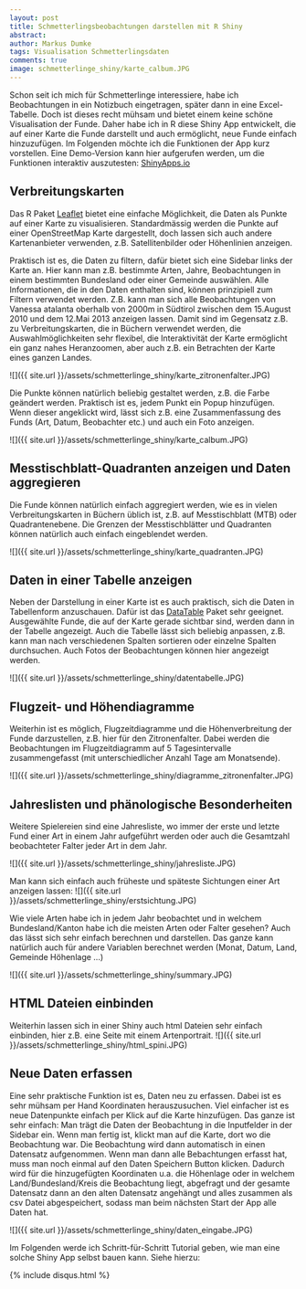 ```yaml
---
layout: post
title: Schmetterlingsbeobachtungen darstellen mit R Shiny
abstract: 
author: Markus Dumke
tags: Visualisation Schmetterlingsdaten
comments: true
image: schmetterlinge_shiny/karte_calbum.JPG
---
```


Schon seit ich mich für Schmetterlinge interessiere, habe ich Beobachtungen in ein Notizbuch eingetragen, später dann in eine Excel-Tabelle. Doch ist dieses recht mühsam und bietet einem keine schöne Visualisation der Funde. Daher habe ich in R diese Shiny App entwickelt, die auf einer Karte die Funde darstellt und auch ermöglicht, neue Funde einfach hinzuzufügen. Im Folgenden möchte ich die Funktionen der App kurz vorstellen. Eine Demo-Version kann hier aufgerufen werden, um die Funktionen interaktiv auszutesten: [ShinyApps.io](https://markusdumke.shinyapps.io/shinybutterfly/)

## Verbreitungskarten

Das R Paket [Leaflet](https://rstudio.github.io/leaflet/) bietet eine einfache Möglichkeit, die Daten als Punkte auf einer Karte zu visualisieren. Standardmässig werden die Punkte auf einer OpenStreetMap Karte dargestellt, doch lassen sich auch andere Kartenanbieter verwenden, z.B. Satellitenbilder oder Höhenlinien anzeigen.

Praktisch ist es, die Daten zu filtern, dafür bietet sich eine Sidebar links der Karte an. Hier kann man z.B. bestimmte Arten, Jahre, Beobachtungen in einem bestimmten Bundesland oder einer Gemeinde auswählen. Alle Informationen, die in den Daten enthalten sind, können prinzipiell zum Filtern verwendet werden. Z.B. kann man sich alle Beobachtungen von Vanessa atalanta oberhalb von 2000m in Südtirol zwischen dem 15.August 2010 und dem 12.Mai 2013 anzeigen lassen. Damit sind im Gegensatz z.B. zu Verbreitungskarten, die in Büchern verwendet werden, die Auswahlmöglichkeiten sehr flexibel, die Interaktivität der Karte ermöglicht ein ganz nahes Heranzoomen, aber auch z.B. ein Betrachten der Karte eines ganzen Landes.

![]({{ site.url }}/assets/schmetterlinge_shiny/karte_zitronenfalter.JPG)

Die Punkte können natürlich beliebig gestaltet werden, z.B. die Farbe geändert werden. Praktisch ist es, jedem Punkt ein Popup hinzufügen. Wenn dieser angeklickt wird, lässt sich z.B. eine Zusammenfassung des Funds (Art, Datum, Beobachter etc.) und auch ein Foto anzeigen.

![]({{ site.url }}/assets/schmetterlinge_shiny/karte_calbum.JPG)

## Messtischblatt-Quadranten anzeigen und Daten aggregieren

Die Funde können natürlich einfach aggregiert werden, wie es in vielen Verbreitungskarten in Büchern üblich ist, z.B. auf Messtischblatt (MTB) oder Quadrantenebene. Die Grenzen der Messtischblätter und Quadranten können natürlich auch einfach eingeblendet werden.

![]({{ site.url }}/assets/schmetterlinge_shiny/karte_quadranten.JPG)

## Daten in einer Tabelle anzeigen

Neben der Darstellung in einer Karte ist es auch praktisch, sich die Daten in Tabellenform anzuschauen. Dafür ist das [DataTable](https://rstudio.github.io/DT/) Paket sehr geeignet. Ausgewählte Funde, die auf der Karte gerade sichtbar sind, werden dann in der Tabelle angezeigt. Auch die Tabelle lässt sich beliebig anpassen, z.B. kann man nach verschiedenen Spalten sortieren oder einzelne Spalten durchsuchen. Auch Fotos der Beobachtungen können hier angezeigt werden.

![]({{ site.url }}/assets/schmetterlinge_shiny/datentabelle.JPG)

## Flugzeit- und Höhendiagramme

Weiterhin ist es möglich, Flugzeitdiagramme und die Höhenverbreitung der Funde darzustellen, z.B. hier für den Zitronenfalter. Dabei werden die Beobachtungen im Flugzeitdiagramm auf 5 Tagesintervalle zusammengefasst (mit unterschiedlicher Anzahl Tage am Monatsende).

![]({{ site.url }}/assets/schmetterlinge_shiny/diagramme_zitronenfalter.JPG)

## Jahreslisten und phänologische Besonderheiten

Weitere Spielereien sind eine Jahresliste, wo immer der erste und letzte Fund einer Art in einem Jahr aufgeführt werden oder auch die Gesamtzahl beobachteter Falter jeder Art in dem Jahr.

![]({{ site.url }}/assets/schmetterlinge_shiny/jahresliste.JPG)

Man kann sich einfach auch früheste und späteste Sichtungen einer Art anzeigen lassen:
![]({{ site.url }}/assets/schmetterlinge_shiny/erstsichtung.JPG)

Wie viele Arten habe ich in jedem Jahr beobachtet und in welchem Bundesland/Kanton habe ich die meisten Arten oder Falter gesehen? Auch das lässt sich sehr einfach berechnen und darstellen. Das ganze kann natürlich auch für andere Variablen berechnet werden (Monat, Datum, Land, Gemeinde Höhenlage ...)

![]({{ site.url }}/assets/schmetterlinge_shiny/summary.JPG) 

## HTML Dateien einbinden

Weiterhin lassen sich in einer Shiny auch html Dateien sehr einfach einbinden, hier z.B. eine Seite mit einem Artenportrait.
![]({{ site.url }}/assets/schmetterlinge_shiny/html_spini.JPG)


## Neue Daten erfassen

Eine sehr praktische Funktion ist es, Daten neu zu erfassen. Dabei ist es sehr mühsam per Hand Koordinaten herauszusuchen. Viel einfacher ist es neue Datenpunkte einfach per Klick auf die Karte hinzufügen. Das ganze ist sehr einfach: Man trägt die Daten der Beobachtung in die Inputfelder in der Sidebar ein. Wenn man fertig ist, klickt man auf die Karte, dort wo die Beobachtung war. Die Beobachtung wird dann automatisch in einen Datensatz aufgenommen. Wenn man dann alle Bebachtungen erfasst hat, muss man noch einmal auf den Daten Speichern Button klicken. Dadurch wird für die hinzugefügten Koordinaten u.a. die Höhenlage oder in welchem Land/Bundesland/Kreis die Beobachtung liegt, abgefragt und der gesamte Datensatz dann an den alten Datensatz angehängt und alles zusammen als csv Datei abgespeichert, sodass man beim nächsten Start der App alle Daten hat.

![]({{ site.url }}/assets/schmetterlinge_shiny/daten_eingabe.JPG)

Im Folgenden werde ich Schritt-für-Schritt Tutorial geben, wie man eine solche Shiny App selbst bauen kann. Siehe hierzu: 

{% include disqus.html %}
